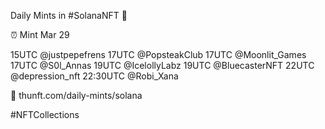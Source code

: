 Daily Mints in #SolanaNFT 🚀

⏰ Mint Mar 29

15UTC @justpepefrens
17UTC @PopsteakClub
17UTC @Moonlit_Games
17UTC @S0l_Annas
19UTC @IcelollyLabz
19UTC @BluecasterNFT
22UTC @depression_nft
22:30UTC @Robi_Xana

🔗 thunft.com/daily-mints/solana

#NFTCollections